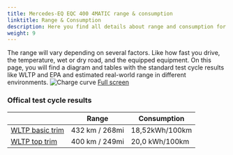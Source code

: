 ```yaml
---
title: Mercedes-EQ EQC 400 4MATIC range & consumption
linktitle: Range & Consumption
description: Here you find all details about range and consumption for Mercedes-EQ EQC 400 4MATIC.
weight: 9
---
```

<!-- markdownlint-disable MD033 -->

The range will vary depending on several factors. Like how fast you drive, the temperature, wet or dry road, and the equipped equipment. On this page, you will find a diagram and tables with the standard test cycle results like WLTP and EPA and estimated real-world range in different environments. 
![Charge curve](../range.svg  "Range information")
[Full screen](../range.svg)

### Offical test cycle results


| | Range  | Consumption  |
|----|-----|------|
| [WLTP basic trim](../../../../../guides/understandingrange/wltp/) | 432 km / 268mi |18,52kWh/100km | 
| [WLTP top trim](../../../../../guides/understandingrange/wltp/) | 400 km / 249mi | 20,0 kWh/100km | 
